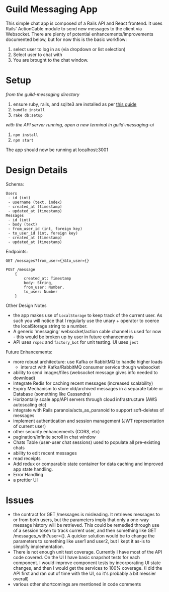 # Guild Messaging App

This simple chat app is composed of a Rails API and React frontend. It uses Rails' ActionCable module to send new messages to the client via Websocket. There are plenty of potential enhancements/improvements documented below, but for now this is the basic workflow: 
1.  select user to log in as (via dropdown or list selection)
2.  Select user to chat with 
3.  You are brought to the chat window.

 Setup
 ====
 *from the guild-messaging directory*
 1. ensure ruby, rails, and sqlite3 are installed as per [this guide](https://guides.rubyonrails.org/getting_started.html)
 2. `bundle install`
 3. `rake db:setup`
 
 *with the API server running, open a new terminal in guild-messaging-ui*
 1. `npm install`
 2. `npm start`
 
 The app should now be running at localhost:3001

Design Details
=====


Schema:
```
Users
 - id (int)
 - username (text, index)
 - created_at (timestamp)
 - updated_at (timestamp)
Messages
 - id (int)
 - body (text)
 - from_user_id (int, foreign key)
 - to_user_id (int, foreign key)
 - created_at (timestamp)
 - updated_at (timestamp)
 ```

Endpoints:
	
	GET /messages?from_user={}&to_user={}

	POST /message
		{
			created_at: Timestamp
			body: String,
			from_user: Number,
			to_user: Number
		}

Other Design Notes
 - the app makes use of `LocalStorage` to keep track of the current user. As such you will notice that I regularly use the unary + operator to coerce the localStorage string to a number.
 - A generic 'messaging' websocket/action cable channel is used for now - this would be broken up by user in future enhancements
 - API uses `rspec` and `factory_bot` for unit testing. UI uses `jest`

Future Enhancements:
 - more robust architecture: use Kafka or RabbitMQ to handle higher loads
	- interact with Kafka/RabbitMQ consumer service though websocket
 - ability to send images/files (websocket message gives info needed to download)
 - Integrate Redis for caching recent messages (increased scalability)
 - Expiry Mechanism to store old/archived messages in a separate table or Database (something like Cassandra)
 - Horizontally scale app/API servers through cloud infrastructure (AWS autoscaling etc)
 - integrate with Rails paranoia/acts_as_paranoid to support soft-deletes of messages
 - implement authentication and session management (JWT representation of current user)
 - other security enhancements (CORS, etc)
 - pagination/infinite scroll in chat window
 - Chats Table (user-user chat sessions) used to populate all pre-existing chats
 - ability to edit recent messages
 - read receipts
 - Add redux or comparable state container for data caching and improved app state handling.
 - Error Handling
 - a prettier UI

 Issues
 ====
 - the contract for GET /messages is misleading. It retrieves messages to or from both users, but the parameters imply that only a one-way message history will be retrieved. This could be remedied through use of a session token to track current user, and then something like GET /messages_with?user={}. A quicker solution would be to change the parameters to something like user1 and user2, but I kept it as-is to simplify implementation.
 - There is not enough unit test coverage. Currently I have most of the API code covered. On the UI I have basic snapshot tests for each component. I would improve component tests by incorporating UI state changes, and then I would get the services to 100% coverage. (I did the API first and ran out of time with the UI, so it's probably a bit messier overall)
 - various other shortcomings are mentioned in code comments
